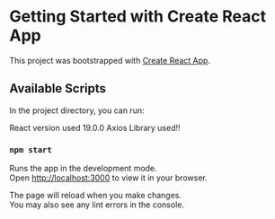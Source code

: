 # Getting Started with Create React App

This project was bootstrapped with [Create React App](https://github.com/facebook/create-react-app).

## Available Scripts

In the project directory, you can run:

React version used 19.0.0
Axios Library used!!

### `npm start`

Runs the app in the development mode.\
Open [http://localhost:3000](http://localhost:3000) to view it in your browser.

The page will reload when you make changes.\
You may also see any lint errors in the console.

